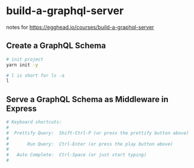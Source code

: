 # build-a-graphql-server

notes for https://egghead.io/courses/build-a-graphql-server

## Create a GraphQL Schema

```bash
# init project
yarn init -y

# l is short for ls -a
l
```

## Serve a GraphQL Schema as Middleware in Express

```bash
# Keyboard shortcuts:
#
#  Prettify Query:  Shift-Ctrl-P (or press the prettify button above)
#
#       Run Query:  Ctrl-Enter (or press the play button above)
#
#   Auto Complete:  Ctrl-Space (or just start typing)
#
```
